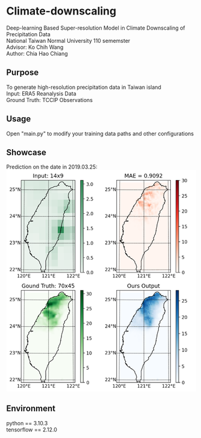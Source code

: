 # Climate-downscaling
Deep-learning Based Super-resolution Model in Climate Downscaling of Precipitation Data </br>
National Taiwan Normal University 110 sememster </br>
Advisor: Ko Chih Wang </br>
Author: Chia Hao Chiang </br>

## Purpose
To generate high-resolution precipitation data in Taiwan island </br>
Input: ERA5 Reanalysis Data </br>
Ground Truth: TCCIP Observations </br>

## Usage
Open "main.py" to modify your training data paths and other configurations

## Showcase
Prediction on the date in 2019.03.25: </br>
![image](https://github.com/AugChiang/Climate-downscaling/blob/main/Example_20190325.png)

## Environment
python == 3.10.3 </br>
tensorflow == 2.12.0
